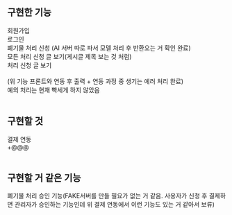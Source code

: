 ## 구현한 기능

회원가입<br>
로그인<br>
폐기물 처리 신청 (AI 서버 따로 파서 모델 처리 후 반환오는 거 확인 완료)<br>
모든 처리 신청 글 보기(게시글 제목 보는 것 처럼)<br>
처리 신청 글 보기<br><br>
(위 기능 프론트와 연동 후 출력 + 연동 과정 중 생기는 에러 처리 완료)<br>
예외 처리는 현재 빡세게 하지 않았음
<br><br>
## 구현할 것

결제 연동<br>
+@@@
<br><br>

## 구현할 거 같은 기능

폐기물 처리 승인 기능(FAKE서버를 만들 필요가 없는 거 같음. 사용자가 신청 후 결제하면 관리자가 승인하는 기능인데 위 결제 연동에서 이런 기능도 있는 거 같아서 보류)
